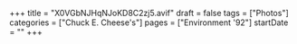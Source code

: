 +++
title = "X0VGbNJHqNJoKD8C2zj5.avif"
draft = false
tags = ["Photos"]
categories = ["Chuck E. Cheese's"]
pages = ["Environment '92"]
startDate = ""
+++
